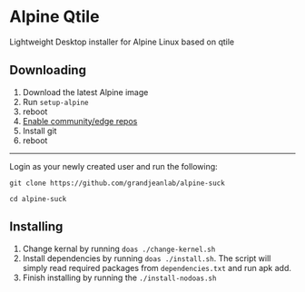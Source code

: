 # Alpine Qtile

Lightweight Desktop installer for Alpine Linux based on qtile

## Downloading

1. Download the latest Alpine image
2. Run `setup-alpine`
3. reboot
4. [Enable community/edge repos](https://wiki.alpinelinux.org/wiki/Repositories#Enabling_the_community_repository)
5. Install git
6. reboot



---

Login as your newly created user and run the following:

`git clone https://github.com/grandjeanlab/alpine-suck`

`cd alpine-suck`

## Installing
1) Change kernal by running `doas ./change-kernel.sh`
2) Install dependencies by running `doas ./install.sh`. The script will simply read required packages from `dependencies.txt` and run apk add.
3) Finish installing by running the `./install-nodoas.sh`

